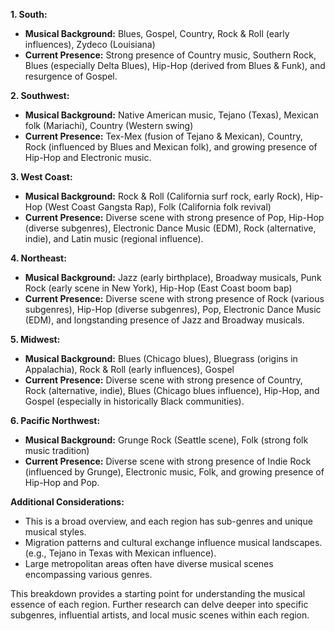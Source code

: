 **1. South:**

- **Musical Background:** Blues, Gospel, Country, Rock & Roll (early influences), Zydeco (Louisiana)
- **Current Presence:** Strong presence of Country music, Southern Rock, Blues (especially Delta Blues), Hip-Hop (derived from Blues & Funk), and resurgence of Gospel.

**2. Southwest:**

- **Musical Background:** Native American music, Tejano (Texas), Mexican folk (Mariachi), Country (Western swing)
- **Current Presence:** Tex-Mex (fusion of Tejano & Mexican), Country, Rock (influenced by Blues and Mexican folk), and growing presence of Hip-Hop and Electronic music.

**3. West Coast:**

- **Musical Background:** Rock & Roll (California surf rock, early Rock), Hip-Hop (West Coast Gangsta Rap), Folk (California folk revival)
- **Current Presence:** Diverse scene with strong presence of Pop, Hip-Hop (diverse subgenres), Electronic Dance Music (EDM), Rock (alternative, indie), and Latin music (regional influence).

**4. Northeast:**

- **Musical Background:** Jazz (early birthplace), Broadway musicals, Punk Rock (early scene in New York), Hip-Hop (East Coast boom bap)
- **Current Presence:** Diverse scene with strong presence of Rock (various subgenres), Hip-Hop (diverse subgenres), Pop, Electronic Dance Music (EDM), and longstanding presence of Jazz and Broadway musicals.

**5. Midwest:**

- **Musical Background:** Blues (Chicago blues), Bluegrass (origins in Appalachia), Rock & Roll (early influences), Gospel
- **Current Presence:** Diverse scene with strong presence of Country, Rock (alternative, indie), Blues (Chicago blues influence), Hip-Hop, and Gospel (especially in historically Black communities).

**6. Pacific Northwest:**

- **Musical Background:** Grunge Rock (Seattle scene), Folk (strong folk music tradition)
- **Current Presence:** Diverse scene with strong presence of Indie Rock (influenced by Grunge), Electronic music, Folk, and growing presence of Hip-Hop and Pop.

**Additional Considerations:**

- This is a broad overview, and each region has sub-genres and unique musical styles.
- Migration patterns and cultural exchange influence musical landscapes. (e.g., Tejano in Texas with Mexican influence).
- Large metropolitan areas often have diverse musical scenes encompassing various genres.

This breakdown provides a starting point for understanding the musical essence of each region. Further research can delve deeper into specific subgenres, influential artists, and local music scenes within each region.
